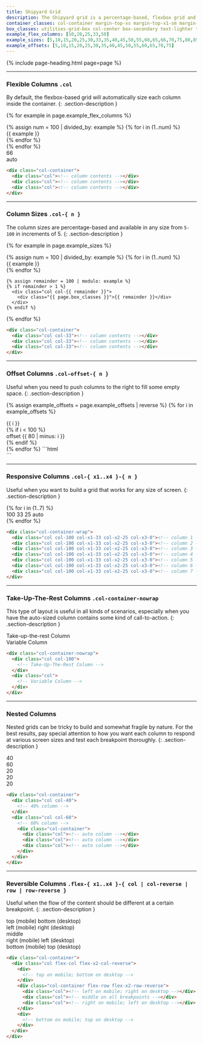 ```yaml
---
title: Shipyard Grid
description: The Shipyard grid is a percentage-based, flexbox grid and is entirely responsive. Each class needs the foundational `.col` class in order to function properly, and also should be contained inside the `.col-container` as well.
container_classes: col-container margin-top-xs margin-top-x1-sm margin-top-x2-md margin-bottom-xs margin-bottom-x1-sm margin-bottom-x2-md
box_classes: utilities-grid-box col-center box-secondary text-lighter text-sm strong align-center
example_flex_columns: [10,20,25,33,50]
example_sizes: [5,10,15,20,25,30,33,35,40,45,50,55,60,65,66,70,75,80,85,90,95,100]
example_offsets: [5,10,15,20,25,30,35,40,45,50,55,60,65,70,75]
---
```


{% include page-heading.html page=page %}

---

### Flexible Columns `.col`
By default, the flexbox-based grid will automatically size each column inside the container.
{: .section-description }

{% for example in page.example_flex_columns %}
  <div class="{{ page.container_classes }}">
    {% assign num = 100 | divided_by: example %}
    {% for i in (1..num) %}
      <div class="col">
        <div class="{{ page.box_classes }}">{{ example }}</div>
      </div>
    {% endfor %}
  </div>
{% endfor %}
<div class="{{ page.container_classes }}">
  <div class="col col-66 align-center">
    <div class="{{ page.box_classes }}">66</div>
  </div>
  <div class="col align-center">
    <div class="{{ page.box_classes }}">auto</div>
  </div>
</div>

```html
<div class="col-container">
  <div class="col"><!-- column contents --></div>
  <div class="col"><!-- column contents --></div>
  <div class="col"><!-- column contents --></div>
</div>
```

---

### Column Sizes `.col-{ n }`
The column sizes are percentage-based and available in any size from `5-100` in increments of 5.
{: .section-description }

{% for example in page.example_sizes %}
  <div class="{{ page.container_classes }}">
    {% assign num = 100 | divided_by: example %}
    {% for i in (1..num) %}
      <div class="col col-{{ example }}">
        <div class="{{ page.box_classes }}">{{ example }}</div>
      </div>
    {% endfor %}

    {% assign remainder = 100 | modulo: example %}
    {% if remainder > 1 %}
      <div class="col col-{{ remainder }}">
        <div class="{{ page.box_classes }}">{{ remainder }}</div>
      </div>
    {% endif %}
  </div>
{% endfor %}

```html
<div class="col-container">
  <div class="col col-33"><!-- column contents --></div>
  <div class="col col-33"><!-- column contents --></div>
  <div class="col col-33"><!-- column contents --></div>
</div>
```

---

### Offset Columns `.col-offset-{ n }`
Useful when you need to push columns to the right to fill some empty space.
{: .section-description }

{% assign example_offsets = page.example_offsets | reverse %}
{% for i in example_offsets %}
  <div class="{{ page.container_classes }}">
    <div class="col col-{{ i }}">
      <div class="{{ page.box_classes }}">{{ i }}</div>
    </div>
    {% if i < 100 %}
      <div class="col col-20 col-offset-{{ 80 | minus: i }}">
        <div class="{{ page.box_classes }}">offset {{ 80 | minus: i }}</div>
      </div>
    {% endif %}
  </div>
{% endfor %}
```html
<div class="col-container">
  <div class="col col-70"><!-- column contents --></div>
  <div class="col col-20 col-offset-10"><!-- column contents --></div>
</div>
```

---

### Responsive Columns `.col-{ x1..x4 }-{ n }`
Useful when you want to build a grid that works for any size of screen.
{: .section-description }

<div class="{{ page.container_classes }}">
  {% for i in (1..7) %}
    <div class="col col-100 col-x1-33 col-x2-25 col-x3-0">
      <div class="{{ page.box_classes }}">
        <span class="display-block display-x1-none">100</span>
        <span class="display-none display-x1-block display-x2-none">33</span>
        <span class="display-none display-x2-block display-x3-none">25</span>
        <span class="display-none display-x3-block">auto</span>
      </div>
    </div>
  {% endfor %}
</div>

```html
<div class="col-container-wrap">
  <div class="col col-100 col-x1-33 col-x2-25 col-x3-0"><!-- column 1 --></div>
  <div class="col col-100 col-x1-33 col-x2-25 col-x3-0"><!-- column 2 --></div>
  <div class="col col-100 col-x1-33 col-x2-25 col-x3-0"><!-- column 3 --></div>
  <div class="col col-100 col-x1-33 col-x2-25 col-x3-0"><!-- column 4 --></div>
  <div class="col col-100 col-x1-33 col-x2-25 col-x3-0"><!-- column 5 --></div>
  <div class="col col-100 col-x1-33 col-x2-25 col-x3-0"><!-- column 6 --></div>
  <div class="col col-100 col-x1-33 col-x2-25 col-x3-0"><!-- column 7 --></div>
</div>
```

---

### Take-Up-The-Rest Columns `.col-container-nowrap`
This type of layout is useful in all kinds of scenarios, especially when you have the auto-sized column contains some kind of call-to-action.
{: .section-description }

<div class="{{ page.container_classes | replace: 'col-container', 'col-container-nowrap' }}">
  <div class="col col-100">
    <div class="{{ page.box_classes }}">Take-up-the-rest Column</div>
  </div>
  <div class="col">
    <div class="white-space-nowrap {{ page.box_classes }}">Variable Column</div>
  </div>
</div>

```html
<div class="col-container-nowrap">
  <div class="col col-100">
    <!-- Take-Up-The-Rest Column -->
  </div>
  <div class="col">
    <!-- Variable Column -->
  </div>
</div>
```

---

### Nested Columns
Nested grids can be tricky to build and somewhat fragile by nature. For the best results, pay special attention to how you want each column to respond at various screen sizes and test each breakpoint thoroughly.
{: .section-description }

<div class="{{ page.container_classes }}">
  <div class="col col-40 display-flex">
    <div class="{{ page.box_classes }}">40</div>
  </div>
  <div class="col col-60">
    <div class="{{ page.box_classes }} margin-bottom-xs margin-bottom-x1-sm margin-bottom-x2-md">60</div>
    <div class="col-container">
      <div class="col"><div class="{{ page.box_classes }}">20</div></div>
      <div class="col"><div class="{{ page.box_classes }}">20</div></div>
      <div class="col"><div class="{{ page.box_classes }}">20</div></div>
    </div>
  </div>
</div>

```html
<div class="col-container">
  <div class="col col-40">
    <!-- 40% column -->
  </div>
  <div class="col col-60">
    <!-- 60% column -->
    <div class="col-container">
      <div class="col"><!-- auto column --></div>
      <div class="col"><!-- auto column --></div>
      <div class="col"><!-- auto column --></div>
    </div>
  </div>
</div>
```

---

### Reversible Columns `.flex-{ x1..x4 }-{ col | col-reverse | row | row-reverse }`
Useful when the flow of the content should be different at a certain breakpoint.
{: .section-description }

<div class="{{ page.container_classes }}">
  <div class="col flex-col flex-x2-col-reverse">
    <div class="{{ page.box_classes }} bg-teal-lighter">
      <span class="teal-darker display-inline display-x2-none">top (mobile)</span>
      <span class="teal-darker display-none display-x2-inline">bottom (desktop)</span>
    </div>
    <div class="col-container margin-top-xs margin-top-x2-sm margin-bottom-xs margin-bottom-x2-sm flex-row flex-x2-row-reverse">
      <div class="col">
        <div class="{{ page.box_classes }} bg-blue-lighter">
          <span class="blue-darker display-inline display-x2-none">left (mobile)</span>
          <span class="blue-darker display-none display-x2-inline">right (desktop)</span>
        </div>
      </div>
      <div class="col">
        <div class="{{ page.box_classes }} bg-green-lighter">
          <span class="green-darker">middle</span>
        </div>
      </div>
      <div class="col">
        <div class="{{ page.box_classes }} bg-yellow-lighter">
          <span class="yellow-darker display-inline display-x2-none">right (mobile)</span>
          <span class="yellow-darker display-none display-x2-inline">left (desktop)</span>
        </div>
      </div>
    </div>
    <div class="{{ page.box_classes }} bg-orange-lightest">
      <span class="orange-darker display-inline display-x2-none">bottom (mobile)</span>
      <span class="orange-darker display-none display-x2-inline">top (desktop)</span>
    </div>
  </div>
</div>

```html
<div class="col-container">
  <div class="col flex-col flex-x2-col-reverse">
    <div>
      <!-- top on mobile; bottom on desktop -->
    </div>
    <div class="col-container flex-row flex-x2-row-reverse">
      <div class="col"><!-- left on mobile; right on desktop --></div>
      <div class="col"><!-- middle on all breakpoints --></div>
      <div class="col"><!-- right on mobile; left on desktop --></div>
    </div>
    <div>
      <!-- bottom on mobile; top on desktop -->
    </div>
  </div>
</div>
```
